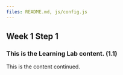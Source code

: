 ```yaml
---
files: README.md, js/config.js
---
```


## Week 1 Step 1

### This is the Learning Lab content. (1.1)

This is the content continued.